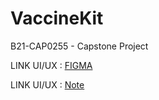 # VaccineKit
B21-CAP0255 - Capstone Project

LINK UI/UX : [FIGMA](https://www.figma.com/file/cVZS4IqFZrRlaUhpkxcVWm/VaccineKit?fuid=910206367659819714)

LINK UI/UX : [Note](https://docs.google.com/document/d/1RNbbPw5euPJNKJMDjk_SLL2Bo-FpgSOpRLLPsV60G78/edit?usp=sharing)

